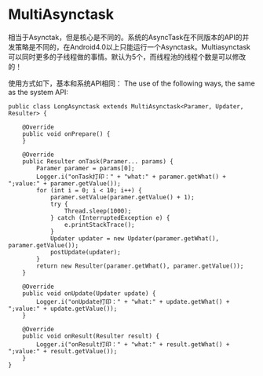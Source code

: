 # MultiAsynctask
相当于Asynctak，但是核心是不同的。系统的AsyncTask在不同版本的API的并发策略是不同的，在Android4.0以上只能运行一个Asynctask。Multiasynctask可以同时更多的子线程做的事情。默认为5个，而线程池的线程个数是可以修改的！

使用方式如下，基本和系统API相同：
The use of the following ways, the same as the system API:
```
public class LongAsynctask extends MultiAsynctask<Paramer, Updater, Resulter> {

	@Override
	public void onPrepare() {
	}

	@Override
	public Resulter onTask(Paramer... params) {
		Paramer paramer = params[0];
		Logger.i("onTask打印：" + "what:" + paramer.getWhat() + ";value:" + paramer.getValue());
		for (int i = 0; i < 10; i++) {
			paramer.setValue(paramer.getValue() + 1);
			try {
				Thread.sleep(1000);
			} catch (InterruptedException e) {
				e.printStackTrace();
			}
			Updater updater = new Updater(paramer.getWhat(), paramer.getValue());
			postUpdate(updater);
		}
		return new Resulter(paramer.getWhat(), paramer.getValue());
	}

	@Override
	public void onUpdate(Updater update) {
		Logger.i("onUpdate打印：" + "what:" + update.getWhat() + ";value:" + update.getValue());
	}

	@Override
	public void onResult(Resulter result) {
		Logger.i("onResult打印：" + "what:" + result.getWhat() + ";value:" + result.getValue());
	}
}
```